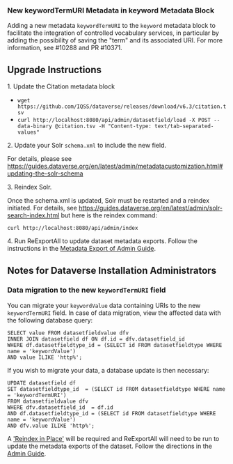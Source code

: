 ### New keywordTermURI Metadata in keyword Metadata Block

Adding a new metadata `keywordTermURI` to the `keyword` metadata block to facilitate the integration of controlled vocabulary services, in particular by adding the possibility of saving the "term" and its associated URI. For more information, see #10288 and PR #10371.

## Upgrade Instructions

1\. Update the Citation metadata block

- `wget https://github.com/IQSS/dataverse/releases/download/v6.3/citation.tsv`
- `curl http://localhost:8080/api/admin/datasetfield/load -X POST --data-binary @citation.tsv -H "Content-type: text/tab-separated-values"`

2\. Update your Solr `schema.xml` to include the new field.

   For details, please see https://guides.dataverse.org/en/latest/admin/metadatacustomization.html#updating-the-solr-schema


3\. Reindex Solr.
   
   Once the schema.xml is updated, Solr must be restarted and a reindex initiated.
   For details, see https://guides.dataverse.org/en/latest/admin/solr-search-index.html but here is the reindex command:

   `curl http://localhost:8080/api/admin/index`


4\. Run ReExportAll to update dataset metadata exports. Follow the instructions in the [Metadata Export of Admin Guide](https://guides.dataverse.org/en/latest/admin/metadataexport.html#batch-exports-through-the-api).


## Notes for Dataverse Installation Administrators

### Data migration to the new `keywordTermURI` field

You can migrate your `keywordValue` data containing URIs to the new `keywordTermURI` field.
In case of data migration, view the affected data with the following database query:

```
SELECT value FROM datasetfieldvalue dfv
INNER JOIN datasetfield df ON df.id = dfv.datasetfield_id 
WHERE df.datasetfieldtype_id = (SELECT id FROM datasetfieldtype WHERE name = 'keywordValue')
AND value ILIKE 'http%';
```

If you wish to migrate your data, a database update is then necessary:

```
UPDATE datasetfield df
SET datasetfieldtype_id  = (SELECT id FROM datasetfieldtype WHERE name = 'keywordTermURI')
FROM datasetfieldvalue dfv
WHERE dfv.datasetfield_id  = df.id 
AND df.datasetfieldtype_id = (SELECT id FROM datasetfieldtype WHERE name = 'keywordValue')
AND dfv.value ILIKE 'http%';
```

A ['Reindex in Place'](https://guides.dataverse.org/en/latest/admin/solr-search-index.html#reindex-in-place) will be required and ReExportAll will need to be run to update the metadata exports of the dataset. Follow the directions in the [Admin Guide](http://guides.dataverse.org/en/latest/admin/metadataexport.html#batch-exports-through-the-api).